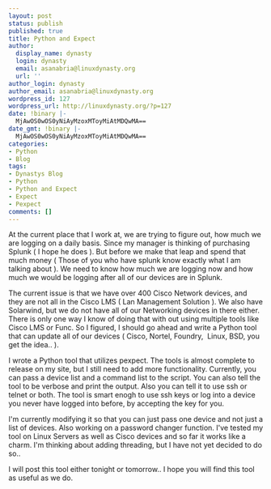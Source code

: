 ```yaml
---
layout: post
status: publish
published: true
title: Python and Expect
author:
  display_name: dynasty
  login: dynasty
  email: asanabria@linuxdynasty.org
  url: ''
author_login: dynasty
author_email: asanabria@linuxdynasty.org
wordpress_id: 127
wordpress_url: http://linuxdynasty.org/?p=127
date: !binary |-
  MjAwOS0wOS0yNiAyMzoxMToyMiAtMDQwMA==
date_gmt: !binary |-
  MjAwOS0wOS0yNiAyMzoxMToyMiAtMDQwMA==
categories:
- Python
- Blog
tags:
- Dynastys Blog
- Python
- Python and Expect
- Expect
- Pexpect
comments: []
---
```

<div>At the current place that I work at, we are trying to figure out, how much we are logging on a daily basis. Since my manager is thinking of purchasing Splunk ( I hope he does ). But before we make that leap and spend that much money ( Those of you who have splunk know exactly what I am talking about ). We need to know how much we are logging now and how much we would be logging after all of our devices are in Splunk.</div>
<p>The current issue is that we have over 400 Cisco Network devices, and they are not all in the Cisco LMS ( Lan Management Solution ). We also have Solarwind, but we do not have all of our Networking devices in there either. There is only one way I know of doing that with out using multiple tools like Cisco LMS or Func. So I figured, I should go ahead and write a Python tool that can update all of our devices ( Cisco, Nortel, Foundry,  Linux, BSD, you get the idea.. ).</p>
<p>I wrote a Python tool that utilizes pexpect. The tools is almost complete to release on my site, but I still need to add more functionality. Currently, you can pass a device list and a command list to the script. You can also tell the tool to be verbose and print the output. Also you can tell it to use ssh or telnet or both. The tool is smart enogh to use ssh keys or log into a device you never have logged into before, by accepting the key for you.</p>
<p>I'm currently modifying it so that you can just pass one device and not just a list of devices. Also working on a password changer function. I've tested my tool on Linux Servers as well as Cisco devices and so far it works like a charm. I'm thinking about adding threading, but I have not yet decided to do so..</p>
<div>I will post this tool either tonight or tomorrow.. I hope you will find this tool as useful as we do.</div>
